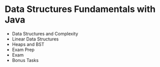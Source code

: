 # Data Structures Fundamentals with Java

* Data Structures and Complexity
* Linear Data Structures
* Heaps and BST
* Exam Prep
* Exam
* Bonus Tasks
